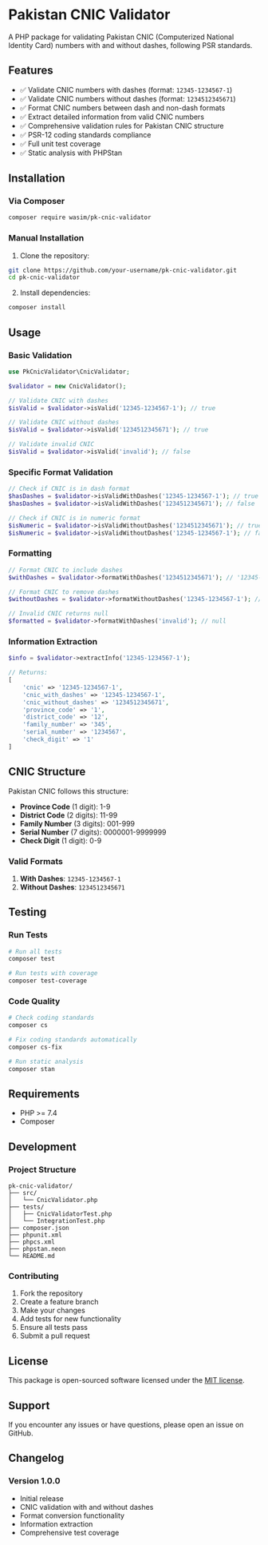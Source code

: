 # Pakistan CNIC Validator

A PHP package for validating Pakistan CNIC (Computerized National Identity Card) numbers with and without dashes, following PSR standards.

## Features

- ✅ Validate CNIC numbers with dashes (format: `12345-1234567-1`)
- ✅ Validate CNIC numbers without dashes (format: `1234512345671`)
- ✅ Format CNIC numbers between dash and non-dash formats
- ✅ Extract detailed information from valid CNIC numbers
- ✅ Comprehensive validation rules for Pakistan CNIC structure
- ✅ PSR-12 coding standards compliance
- ✅ Full unit test coverage
- ✅ Static analysis with PHPStan

## Installation

### Via Composer

```bash
composer require wasim/pk-cnic-validator
```

### Manual Installation

1. Clone the repository:
```bash
git clone https://github.com/your-username/pk-cnic-validator.git
cd pk-cnic-validator
```

2. Install dependencies:
```bash
composer install
```

## Usage

### Basic Validation

```php
use PkCnicValidator\CnicValidator;

$validator = new CnicValidator();

// Validate CNIC with dashes
$isValid = $validator->isValid('12345-1234567-1'); // true

// Validate CNIC without dashes
$isValid = $validator->isValid('1234512345671'); // true

// Validate invalid CNIC
$isValid = $validator->isValid('invalid'); // false
```

### Specific Format Validation

```php
// Check if CNIC is in dash format
$hasDashes = $validator->isValidWithDashes('12345-1234567-1'); // true
$hasDashes = $validator->isValidWithDashes('1234512345671'); // false

// Check if CNIC is in numeric format
$isNumeric = $validator->isValidWithoutDashes('1234512345671'); // true
$isNumeric = $validator->isValidWithoutDashes('12345-1234567-1'); // false
```

### Formatting

```php
// Format CNIC to include dashes
$withDashes = $validator->formatWithDashes('1234512345671'); // '12345-1234567-1'

// Format CNIC to remove dashes
$withoutDashes = $validator->formatWithoutDashes('12345-1234567-1'); // '1234512345671'

// Invalid CNIC returns null
$formatted = $validator->formatWithDashes('invalid'); // null
```

### Information Extraction

```php
$info = $validator->extractInfo('12345-1234567-1');

// Returns:
[
    'cnic' => '12345-1234567-1',
    'cnic_with_dashes' => '12345-1234567-1',
    'cnic_without_dashes' => '1234512345671',
    'province_code' => '1',
    'district_code' => '12',
    'family_number' => '345',
    'serial_number' => '1234567',
    'check_digit' => '1'
]
```

## CNIC Structure

Pakistan CNIC follows this structure:

- **Province Code** (1 digit): 1-9
- **District Code** (2 digits): 11-99
- **Family Number** (3 digits): 001-999
- **Serial Number** (7 digits): 0000001-9999999
- **Check Digit** (1 digit): 0-9

### Valid Formats

1. **With Dashes**: `12345-1234567-1`
2. **Without Dashes**: `1234512345671`

## Testing

### Run Tests

```bash
# Run all tests
composer test

# Run tests with coverage
composer test-coverage
```

### Code Quality

```bash
# Check coding standards
composer cs

# Fix coding standards automatically
composer cs-fix

# Run static analysis
composer stan
```

## Requirements

- PHP >= 7.4
- Composer

## Development

### Project Structure

```
pk-cnic-validator/
├── src/
│   └── CnicValidator.php
├── tests/
│   ├── CnicValidatorTest.php
│   └── IntegrationTest.php
├── composer.json
├── phpunit.xml
├── phpcs.xml
├── phpstan.neon
└── README.md
```

### Contributing

1. Fork the repository
2. Create a feature branch
3. Make your changes
4. Add tests for new functionality
5. Ensure all tests pass
6. Submit a pull request

## License

This package is open-sourced software licensed under the [MIT license](LICENSE).

## Support

If you encounter any issues or have questions, please open an issue on GitHub.

## Changelog

### Version 1.0.0
- Initial release
- CNIC validation with and without dashes
- Format conversion functionality
- Information extraction
- Comprehensive test coverage 
